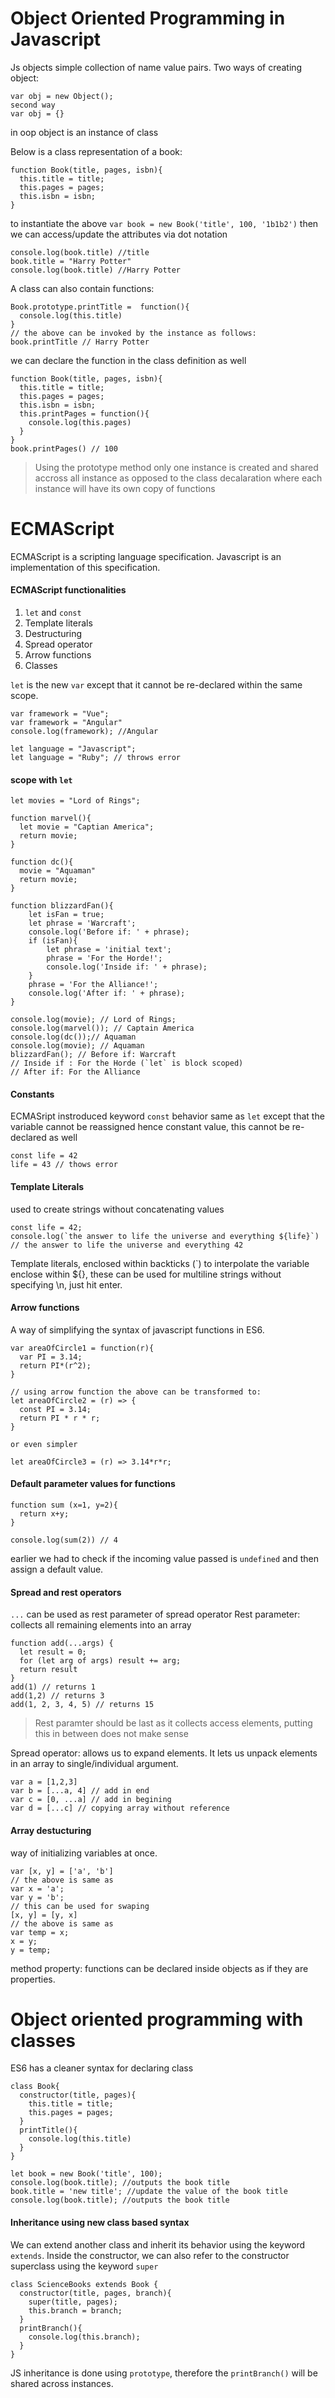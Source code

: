 # Object Oriented Programming in Javascript

Js objects simple collection of name value pairs.
Two ways of creating object:

```
var obj = new Object();
second way
var obj = {}
```

in oop object is an instance of class

Below is a class representation of a book:

```
function Book(title, pages, isbn){
  this.title = title;
  this.pages = pages;
  this.isbn = isbn;
}
```

to instantiate the above
`var book = new Book('title', 100, '1b1b2')`
then we can access/update the attributes via dot notation

```
console.log(book.title) //title
book.title = "Harry Potter"
console.log(book.title) //Harry Potter
```

A class can also contain functions:

```
Book.prototype.printTitle =  function(){
  console.log(this.title)
}
// the above can be invoked by the instance as follows:
book.printTitle // Harry Potter
```

we can declare the function in the class definition as well

```
function Book(title, pages, isbn){
  this.title = title;
  this.pages = pages;
  this.isbn = isbn;
  this.printPages = function(){
    console.log(this.pages)
  }
}
book.printPages() // 100
```

> Using the prototype method only one instance is created and shared accross all instance as opposed to the class decalaration where each instance will have its own copy of functions

# ECMAScript

ECMAScript is a scripting language specification. Javascript is an implementation of this specification.

#### ECMAScript functionalities

1. `let` and `const`
2. Template literals
3. Destructuring
4. Spread operator
5. Arrow functions
6. Classes

`let` is the new `var` except that it cannot be re-declared within the same scope.

```
var framework = "Vue";
var framework = "Angular"
console.log(framework); //Angular

let language = "Javascript";
let language = "Ruby"; // throws error
```

#### scope with `let`

```
let movies = "Lord of Rings";

function marvel(){
  let movie = "Captian America";
  return movie;
}

function dc(){
  movie = "Aquaman"
  return movie;
}

function blizzardFan(){
    let isFan = true;
    let phrase = 'Warcraft';
    console.log('Before if: ' + phrase);
    if (isFan){
        let phrase = 'initial text';
        phrase = 'For the Horde!';
        console.log('Inside if: ' + phrase);
    }
    phrase = 'For the Alliance!';
    console.log('After if: ' + phrase);
}

console.log(movie); // Lord of Rings;
console.log(marvel()); // Captain America
console.log(dc());// Aquaman
console.log(movie); // Aquaman
blizzardFan(); // Before if: Warcraft
// Inside if : For the Horde (`let` is block scoped)
// After if: For the Alliance
```

#### Constants

ECMASript instroduced keyword `const`
behavior same as `let` except that the variable cannot be reassigned hence constant value, this cannot be re-declared as well

```
const life = 42
life = 43 // thows error
```

#### Template Literals

used to create strings without concatenating values

```
const life = 42;
console.log(`the answer to life the universe and everything ${life}`) // the answer to life the universe and everything 42
```

Template literals, enclosed within backticks (`)
to interpolate the variable enclose within \${}, these can be used for multiline strings without specifying \n, just hit enter.

#### Arrow functions

A way of simplifying the syntax of javascript functions in ES6.

```
var areaOfCircle1 = function(r){
  var PI = 3.14;
  return PI*(r^2);
}

// using arrow function the above can be transformed to:
let areaOfCircle2 = (r) => {
  const PI = 3.14;
  return PI * r * r;
}

or even simpler

let areaOfCircle3 = (r) => 3.14*r*r;
```

#### Default parameter values for functions

```
function sum (x=1, y=2){
  return x+y;
}

console.log(sum(2)) // 4
```

earlier we had to check if the incoming value passed is `undefined` and then assign a default value.

#### Spread and rest operators

`...` can be used as rest parameter of spread operator
Rest parameter: collects all remaining elements into an array

```
function add(...args) {
  let result = 0;
  for (let arg of args) result += arg;
  return result
}
add(1) // returns 1
add(1,2) // returns 3
add(1, 2, 3, 4, 5) // returns 15
```

> Rest paramter should be last as it collects access elements, putting this in between does not make sense

Spread operator: allows us to expand elements. It lets us unpack elements in an array to single/individual argument.

```
var a = [1,2,3]
var b = [...a, 4] // add in end
var c = [0, ...a] // add in begining
var d = [...c] // copying array without reference
```

#### Array destucturing

way of initializing variables at once.

```
var [x, y] = ['a', 'b']
// the above is same as
var x = 'a';
var y = 'b';
// this can be used for swaping
[x, y] = [y, x]
// the above is same as
var temp = x;
x = y;
y = temp;
```

method property: functions can be declared inside objects as if they are properties.

# Object oriented programming with classes

ES6 has a cleaner syntax for declaring class

```
class Book{
  constructor(title, pages){
    this.title = title;
    this.pages = pages;
  }
  printTitle(){
    console.log(this.title)
  }
}

let book = new Book('title', 100);
console.log(book.title); //outputs the book title
book.title = 'new title'; //update the value of the book title
console.log(book.title); //outputs the book title
```

#### Inheritance using new class based syntax

We can extend another class and inherit its behavior using the keyword `extends`. Inside the constructor, we can also refer to the constructor superclass using the keyword `super`

```
class ScienceBooks extends Book {
  constructor(title, pages, branch){
    super(title, pages);
    this.branch = branch;
  }
  printBranch(){
    console.log(this.branch);
  }
}
```

JS inheritance is done using `prototype`, therefore the `printBranch()` will be shared across instances.
